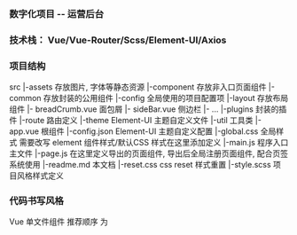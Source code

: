 
### 数字化项目 -- 运营后台
### 技术栈： Vue/Vue-Router/Scss/Element-UI/Axios

### 项目结构
src
  |-assets  存放图片, 字体等静态资源
  |-component  存放非入口页面组件
      |-common  存放封装的公用组件
  |-config  全局使用的项目配置项
  |-layout  存放布局组件
      |- breadCrumb.vue  面包屑
      |- sideBar.vue  侧边栏
      |- ...
  |-plugins  封装的插件
  |-route  路由定义
  |-theme  Element-UI 主题自定义文件
  |-util  工具类
  |-app.vue 根组件
  |-config.json Element-UI 主题自定义配置
  |-global.css 全局样式 需要改写 element 组件样式/默认CSS 样式在这里添加定义
  |-main.js  程序入口主文件
  |-page.js  在这里定义导出的页面组件, 导出后全局注册页面组件, 配合页签系统使用
  |-readme.md  本文档
  |-reset.css  css reset 样式重置
  |-style.scss  项目风格样式定义

  ### 代码书写风格
  Vue 单文件组件 推荐顺序 为
  <template />
  <script />
  <style />

  * template 中的内容以 1Tab(2空格) 进行缩进
  * template 中的标签/组件 在无内容时 使用 自闭合标签写法 例如: <breadcrumb />
  * template 中的标签/组件 在属性超过 2个时 建议使用多行写法 例如 
    <el-input
      v-model="value"
      type="password"
      placeholder="please into password"
    />
  * template 中的标签/组件 建议使用 短横线命名法 <component-name></component-name>

  * script中 声明组件 请务必声明组件名字 name: 'component-name'
  * script中 保持语句简明扼要, 未使用的变量 方法请去除
  
  * style 中使用 scoped 隔离作用域 避免样式污染
  * style 中使用 lange="scss" 使用 scss 样式语言

### 事件通讯

* api： 
	- $listen----监听事件
	- $dispatch-----触发事件
* 用法：
  -	this.$listen(eventName,callback) 
  - this.$dispatch(eventName,data)	
  - eventName：监听的事件名称(建议命名已全大写加下划线组合命名，例如：CLOSE_TAB)--- 类型：String 
  - callback ：回调函数----------------类型: Function 
  - data ：传递给回调函数的参数--------类型: Any 
* 注意：（在组件销毁后，会自动卸载监听的事件，无需自己手动卸载事件）
```
	A组件：
	<div @click="doClick"></div>
	const data = {
		name: '张飞',
		age: 32
	}
	methods: {  
		doClick() {  
			this.$dispatch('CLOSE_TAB', data)
		}  
	},
```
```
	B组件：
	methods: {  
		getTarget(val) {  
			console.log(val) // data: { name: '张飞', age: 32 }
		}  
	},
	created() { // created钩子触发该监听事件（根据业务自行监听，不一定在created钩子）
		this.$listen('CLOSE_TAB',this.getTarget);  
	}  
```

### 接口请求

```js
		// 使用 async/await 来定义异步请求
		async loadData() {
			// 请求前开始 loading 效果
			this.loading = true;
			// res (response) 即是接口返回的数据
			// 接口返回的 code、message 字段不在这里返回
			// 只有接口的 code 不是200时 才会使用 message 进行提示
			// GET 方法的请求可以简写为 this.$fetch(url) 的形式
			const res = await this.$fetch({
				method: 'GET',
				url: '/store/api/getStoreShopByShopI',
				// [可选] 可以定义 failed 回调在请求报错时 做一些处理, 
				// 入参是 错误对象 error, 一般无须定义 failed
				failed(error) {
					console.log('failed error', error);
				},
				// 也可以定义 callback 在接口请求完毕后做一些事情, 
				// 注意: 无论请求成功还是失败 callback都会执行, 一般无须定义 callback
				callback() {
					console.log('exec callback');
					// this.loading = false;
				},
			});
			// response (res) 可能为空(null) 所以简单做个判断
			if (res) {
				// 这里就是获取 响应数据 的逻辑了
				console.log('res: ', res);
			}
			// 请求后结束 loading 效果
			this.loading = false;
		},
``` 

### 新建页面步骤
> 注：由于目前项目已有页面开发完，所以这里写的步骤，是在已有代码基础上去添加页面。

* 添加组件
	- 进入`src/component`查找你的页面所在的文件夹，如果是新增的一级目录，需新增文件夹。
	- 进入你的页面所在文件夹，新增`vue`文件。注意：需要添加组件名，不能为空，不然也会报错。

* 添加路由
	- 进入`src/route/index.js`里面查看你所添加的页面在哪个路由模块
	- 进入你的页面所在的路由模块。如：`src/route/financialManagement.js` 财务管理路由模块。
	- 添加你的页面路由。注意：这里路由选项的`path`属性需要和目录里面的`href`属性一一对应。
	```js
	{
		path: 'unit_group_purchase',	// 路径path
		component: AsyncUnitGroupPurchaseList,// 组件
		meta: {
			title: '单位团购对账'		// 页面组件的title
		}
	},
	```

* 添加目录
	- 进入`src/config/index.js`里面添加进入`MENU`数组里面。
	- `MENU`数组里面元素为一个个对象，表示一个个一级目录。
	- 一级目录的`children`属性为一个数组，表示此目录下的二级目录，并且以此类推。
	```js
	// 此为一个一级目录元素
	{
		icon: "&#xe678;",
		name: "顾客管理",
		children: [
			{
				name: "普通顾客",			// 显示的目录文本
				href: "/normal_customer",	//对应的路由path
				component: 'normalCustomer'	//组件名
			},
			//...
		]
	},
	```

### 上传图片

```html
	<!-- 上传图片组件 -->
	<el-upload
		:action="hrefLink"                     //  当前服务上传图片接口路径url
		:limit="1"                             //  限制图片上传数量
		:data="uploadData"                     //  上传时额外附带参数
		list-type="picture-card"
		:on-preview="handlePictureCardPreview" //  点击已上传的图片时的钩子
		:on-remove="handleRemove"              //  移除图片的钩子
		:on-success="handleSuccess"            //  上传图片成功的钩子
		:before-upload="getUploadData"         //  上传图片前的钩子  在这个钩子 调用后台接口获取签名、上传路径、附带参数
		:file-list="list"							         //  上传的文件列表  在删除或者成功的钩子需要进行操作
		:class="list.length==1?'hide_box':''"  //  由于type为picture-card且只上传一张图片需要对样式进行控制
	>
		<i class="el-icon-plus"></i>
	</el-upload>
	<!-- 浏览图片的弹出框 -->
	<el-dialog :visible.sync="dialogVisible">
		<img width="100%" :src="dialogImageUrl" alt="">
	</el-dialog>
```
```js
		// 图片上传
		async getUploadData() { // 图片上传前的钩子
			const res = await this.$fetch({
        method: 'GET',
        url: '/cms/common/getUploadParams'
      });
      if(res) { // 获取签名、上传路径、附带参数
        this.hrefLink = res.data.url
        this.uploadData = {
          storageType: res.data.storageType,
          clientKey: res.data.clientKey,
          sign: res.data.sign,
          timeStamp: res.data.timeStamp
				}
      }
		},
		// 图片删除的钩子
    handleRemove(file, fileList) {
      this.activeForm.listImage = ''  // 删除成功将表单中对应的key赋值为空
      this.list = fileList            // 删除成功 文件上传的列表
    },
		// 图片上传成功的钩子
    handleSuccess(response, file, fileList) {
      this.activeForm.listImage = response.datas.fileUrlKey // 上传成功将赋值给对应的key
      this.list = fileList                                  // 上传成功赋值文件上传列表 控制样式
		},
		// 点击已上传的图片时的钩子
    handlePictureCardPreview(file) {
      this.dialogImageUrl = file.url;  // 点击图片 赋值图片的路径
      this.dialogVisible = true;       // 弹窗框浏览
    },
``` 
``` css
	::v-deep.hide_box .el-upload--picture-card{
		display: none;
	}
```




